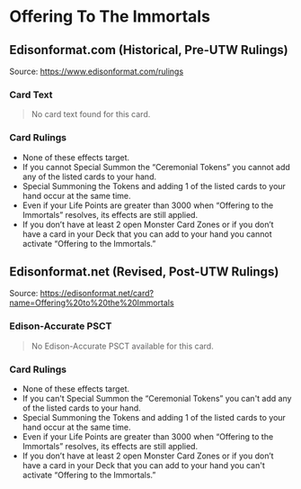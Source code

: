 # Offering To The Immortals

## Edisonformat.com (Historical, Pre-UTW Rulings)

Source: https://www.edisonformat.com/rulings

### Card Text

> No card text found for this card.

### Card Rulings

*   None of these effects target.
*   If you cannot Special Summon the “Ceremonial Tokens” you cannot add any of the listed cards to your hand.
*   Special Summoning the Tokens and adding 1 of the listed cards to your hand occur at the same time.
*   Even if your Life Points are greater than 3000 when “Offering to the Immortals” resolves, its effects are still applied.
*   If you don’t have at least 2 open Monster Card Zones or if you don’t have a card in your Deck that you can add to your hand you cannot activate “Offering to the Immortals.”

## Edisonformat.net (Revised, Post-UTW Rulings)

Source: https://edisonformat.net/card?name=Offering%20to%20the%20Immortals

### Edison-Accurate PSCT

> No Edison-Accurate PSCT available for this card.

### Card Rulings

*   None of these effects target.
*   If you can't Special Summon the “Ceremonial Tokens” you can't add any of the listed cards to your hand.
*   Special Summoning the Tokens and adding 1 of the listed cards to your hand occur at the same time.
*   Even if your Life Points are greater than 3000 when “Offering to the Immortals” resolves, its effects are still applied.
*   If you don’t have at least 2 open Monster Card Zones or if you don’t have a card in your Deck that you can add to your hand you can't activate “Offering to the Immortals.”
            